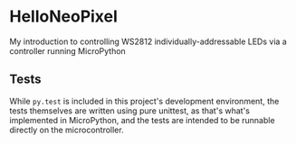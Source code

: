 # HelloNeoPixel

My introduction to controlling WS2812 individually-addressable
LEDs via a controller running MicroPython

## Tests

While `py.test` is included in this project's development
environment, the tests themselves are written using pure unittest,
as that's what's implemented in MicroPython, and the tests are intended
to be runnable directly on the microcontroller.
